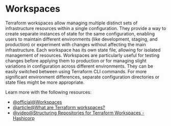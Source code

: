 # Workspaces

Terraform workspaces allow managing multiple distinct sets of infrastructure resources within a single configuration. They provide a way to create separate instances of state for the same configuration, enabling users to maintain different environments (like development, staging, and production) or experiment with changes without affecting the main infrastructure. Each workspace has its own state file, allowing for isolated management of resources. Workspaces are particularly useful for testing changes before applying them to production or for managing slight variations in configuration across different environments. They can be easily switched between using Terraform CLI commands. For more significant environment differences, separate configuration directories or state files might be more appropriate.

Learn more with the following resources:

- [@official@Workspaces](https://developer.hashicorp.com/terraform/language/state/workspaces)
- [@article@What are Terraform workspaces?](https://spacelift.io/blog/terraform-workspaces)
- [@video@Structuring Repositories for Terraform Workspaces - Hashicorp](https://www.youtube.com/watch?v=IDLGpkRmDXg)